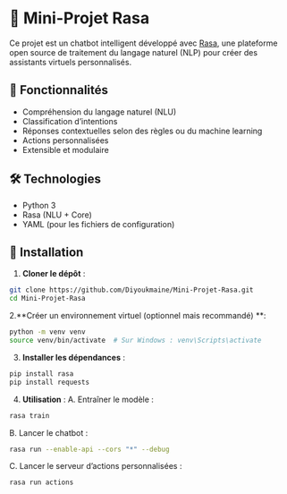 # 🤖 Mini-Projet Rasa

Ce projet est un chatbot intelligent développé avec [Rasa](https://rasa.com/), une plateforme open source de traitement du langage naturel (NLP) pour créer des assistants virtuels personnalisés.

## 📌 Fonctionnalités

- Compréhension du langage naturel (NLU)
- Classification d’intentions
- Réponses contextuelles selon des règles ou du machine learning
- Actions personnalisées
- Extensible et modulaire

## 🛠️ Technologies

- Python 3
- Rasa (NLU + Core)
- YAML (pour les fichiers de configuration)

## 🚀 Installation

1. **Cloner le dépôt** :

```bash
git clone https://github.com/Diyoukmaine/Mini-Projet-Rasa.git
cd Mini-Projet-Rasa
```
2.**Créer un environnement virtuel (optionnel mais recommandé) **:

```bash
python -m venv venv
source venv/bin/activate  # Sur Windows : venv\Scripts\activate
```
3. **Installer les dépendances** : 

```bash
pip install rasa
pip install requests
```
4. **Utilisation** :
A. Entraîner le modèle :
```bash
rasa train
```
B. Lancer le chatbot :
```bash
rasa run --enable-api --cors "*" --debug
```
C. Lancer le serveur d’actions personnalisées :
```bash
rasa run actions

```

